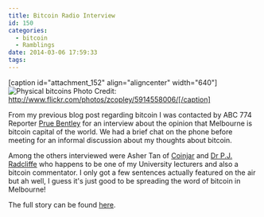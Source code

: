 ```yaml
---
title: Bitcoin Radio Interview
id: 150
categories:
  - bitcoin
  - Ramblings
date: 2014-03-06 17:59:33
tags:
---
```


[caption id="attachment_152" align="aligncenter" width="640"]![Physical bitcoins](http://blog.ryanralph.net/wp-content/uploads/2014/02/5914558006_56e0af3592_z.jpg) Photo Credit: http://www.flickr.com/photos/zcopley/5914558006/[/caption]

From my previous blog post regarding bitcoin I was contacted by ABC 774 Reporter [Prue Bentley](https://twitter.com/Prue_Bentley) for an interview about the opinion that Melbourne is bitcoin capital of the world. We had a brief chat on the phone before meeting for an informal discussion about my thoughts about bitcoin.

Among the others interviewed were Asher Tan of [Coinjar](https://www.coinjar.com) and [Dr P.J. Radcliffe](http://www.rmit.edu.au/staff/peter-radcliffe) who happens to be one of my University lecturers and also a bitcoin commentator. I only got a few sentences actually featured on the air but ah well, I guess it's just good to be spreading the word of bitcoin in Melbourne!

The full story can be found [here]( http://www.abc.net.au/local/stories/2014/02/26/3952804.htm).

&nbsp;